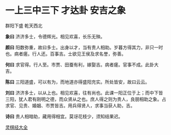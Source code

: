 # 一上三中三下 才达卦 安吉之象

群阳下盛 乾天西北

**象曰** 济济多士，令德辉光。相见欢喜，长乐无殃。

**颜曰** 阳数弥重，故曰多士。出身以才，当有贵人相助。岁暮方得其力，非只一时也。病者瘥。行人还。百事吉。士欲见王侯及求名誉，弥善。

**何曰** 求官得。行人至。市贾、田蚕有利，嫁娶吉。病者瘥。官事不成。此卦大吉。

**陈曰** 三阳道盛，可以有为，而地道亦得盛阳充实。所处皆安，故曰云云。

**刘曰** 济济多士，以从上也。相见欢喜，往有尚也。此课一阳正位于上；而中下皆三阳，犹人君有刚明之德，而众贤从之也。庶人得之则为贵人，良朋相助之象。占求官、见贵、婚姻、市贾皆吉。用兵得贤人，求事当获人助，吉。

**诗曰** 贵人相暗助，藏用得相宜。莫讶花枝少，须知结果迟。

[灵棋经大全](README.md)
